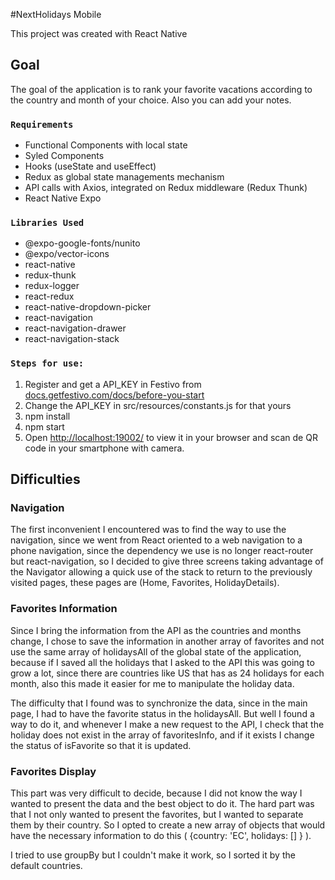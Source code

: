 #NextHolidays Mobile

This project was created with React Native

## Goal 

The goal of the application is to rank your favorite vacations according to the country and month of your choice. Also you can add your notes. 

### `Requirements`

- Functional Components with local state
- Syled Components
- Hooks (useState and useEffect)
- Redux as global state managements mechanism
- API calls with Axios, integrated on Redux middleware (Redux Thunk)
- React Native Expo

### `Libraries Used`
 - @expo-google-fonts/nunito
 - @expo/vector-icons
 - react-native
 - redux-thunk
 - redux-logger
 - react-redux
 - react-native-dropdown-picker
 - react-navigation
 - react-navigation-drawer
 - react-navigation-stack

### `Steps for use:` 
 1. Register and get a API_KEY in Festivo from [docs.getfestivo.com/docs/before-you-start](docs.getfestivo.com/docs/before-you-start)     
 2. Change the API_KEY in src/resources/constants.js for that yours
 2. npm install
 3. npm start
 4. Open [http://localhost:19002/](http://localhost:19002/) to view it in your browser and scan de QR code in your smartphone with camera.

## Difficulties

### Navigation
The first inconvenient I encountered was to find the way to use the navigation, since we went from React oriented to a web navigation to a phone navigation, since the dependency we use is no longer react-router but react-navigation, so I decided to give three screens taking advantage of the Navigator allowing a quick use of the stack to return to the previously visited pages, these pages are (Home, Favorites, HolidayDetails).  

### Favorites Information

Since I bring the information from the API as the countries and months change, I chose to save the information in another array of favorites and not use the same array of holidaysAll of the global state of the application, because if I saved all the holidays that I asked to the API this was going to grow a lot, since there are countries like US that has as 24 holidays for each month, also this made it easier for me to manipulate the holiday data. 

The difficulty that I found was to synchronize the data, since in the main page, I had to have the favorite status in the holidaysAll. But well I found a way to do it, and whenever I make a new request to the API, I check that the holiday does not exist in the array of favoritesInfo, and if it exists I change the status of isFavorite so that it is updated. 


### Favorites Display
This part was very difficult to decide, because I did not know the way I wanted to present the data and the best object to do it.
The hard part was that I not only wanted to present the favorites, but I wanted to separate them by their country. 
So I opted to create a new array of objects that would have the necessary information to do this ( {country: 'EC', holidays: [] } ).

I tried to use groupBy but I couldn't make it work, so I sorted it by the default countries.